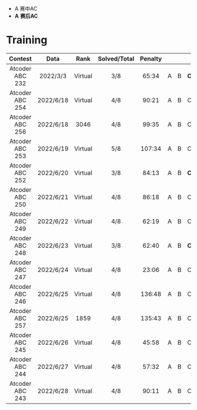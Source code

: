 -  A 赛中AC
-  **A** **赛后AC**


# Training

| Contest | Data | Rank | Solved/Total | Penalty | | | | | | | | | | | | | | | | | |
| :-----: | :--: | :--: | :----------: | :-----: |:-:|:-:|:-:|:-:|:-:|:-:|:-:|:-:|:-:|:-:|:-:|:-:|:-:|:-:|:-:|:-:|:-:|
| Atcoder ABC 232 | 2022/3/3 |Virtual| 3/8 | 65:34 | A | B |**C**|D|**E**|
| Atcoder ABC 254 | 2022/6/18|Virtual| 4/8 | 90:21 | A | B |C|**D**|E|**F**|
| Atcoder ABC 256 | 2022/6/18|3046| 4/8 | 99:35 | A | B |C|D|**E**|**F**||**Ex**|
| Atcoder ABC 253 | 2022/6/19|Virtual|5/8|107:34| A|B|C|D|E|**F**|
| Atcoder ABC 252 | 2022/6/20|Virtual|3/8|84:13|A|B|**C**|**D**|E|**F**|**G**|
| Atcoder ABC 250 | 2022/6/21|Virtual|4/8|86:18|A|B|C|D|**E**|
| Atcoder ABC 249 | 2022/6/22|Virtual|4/8|62:19|A|B|C|D||**F**|
| Atcoder ABC 248 | 2022/6/23|Virtual|3/8|62:40|A|B|**C**|D|**E**|
| Atcoder ABC 247 | 2022/6/24|Virtual|4/8|23:06|A|B|C|D|**E**|
| Atcoder ABC 246 | 2022/6/25|Virtual|4/8|136:48|A|B|C|**D**|E|
| Atcoder ABC 257 | 2022/6/25|1859|4/8|135:43|A|B|C|D|**E**|
| Atcoder ABC 245 | 2022/6/26|Virtual|4/8|45:58|A|B|C|D||**F**|
| Atcoder ABC 244 | 2022/6/27|Virtual|4/8|57:32|A|B|C|D|**E**|
| Atcoder ABC 243 | 2022/6/28|Virtual|4/8|90:11|A|B|C|D|
